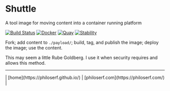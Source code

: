 # Shuttle

A tool image for moving content into a container running platform

[![Build Status][1]][1a] [![Docker][2]][2a] [![Quay][3]][3a]
[![Stability][4]][4a]

Fork; add content to `./payload/`; build, tag, and publish the image; deploy the
image; use the content.

This may seem a little Rube Goldberg. I use it when security requires and allows
this method.

<hr>
| [home](https://philoserf.github.io/) | [philoserf.com](https://philoserf.com/) |

<!-- ref -->

[1]: https://cloud.drone.io/api/badges/philoserf/shuttle/status.svg
[1a]: https://cloud.drone.io/philoserf/shuttle
[2]: https://img.shields.io/badge/docker_hub-automated_build-blue.svg
[2a]: https://hub.docker.com/r/philoserf/shuttle/builds/
[3]: https://img.shields.io/badge/quay-automated_build-blue.svg
[3a]: https://quay.io/repository/philoserf/shuttle
[4]: https://masterminds.github.io/stability/maintenance.svg
[4a]: https://masterminds.github.io/stability/maintenance.html
